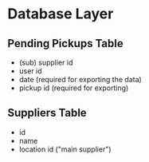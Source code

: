 # Database Layer

## Pending Pickups Table

- (sub) supplier id
- user id
- date (required for exporting the data)
- pickup id (required for exporting)

## Suppliers Table

- id
- name
- location id ("main supplier")
